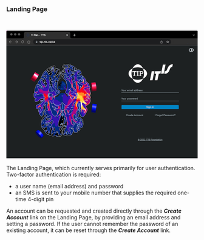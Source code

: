 ### Landing Page

<br>
<p align="center">
  <img width="700" src="assets/quickguide/landingpage.png">
</p>

The Landing Page, which currently serves primarily for user authentication. Two-factor authentication is required:
- a user name (email address) and password
- an SMS is sent to your mobile number that supplies the required one-time 4-digit pin

An account can be requested and created directly through the _**Create Account**_ link on the Landing Page, by providing an email address and setting a password. If the user cannot remember the password of an existing account, it can be reset through the _**Create Account**_ link.
